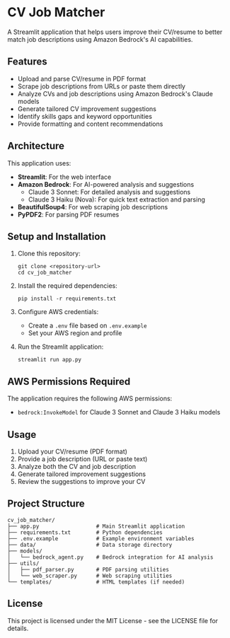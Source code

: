 # CV Job Matcher

A Streamlit application that helps users improve their CV/resume to better match job descriptions using Amazon Bedrock's AI capabilities.

## Features

- Upload and parse CV/resume in PDF format
- Scrape job descriptions from URLs or paste them directly
- Analyze CVs and job descriptions using Amazon Bedrock's Claude models
- Generate tailored CV improvement suggestions
- Identify skills gaps and keyword opportunities
- Provide formatting and content recommendations

## Architecture

This application uses:
- **Streamlit**: For the web interface
- **Amazon Bedrock**: For AI-powered analysis and suggestions
  - Claude 3 Sonnet: For detailed analysis and suggestions
  - Claude 3 Haiku (Nova): For quick text extraction and parsing
- **BeautifulSoup4**: For web scraping job descriptions
- **PyPDF2**: For parsing PDF resumes

## Setup and Installation

1. Clone this repository:
   ```
   git clone <repository-url>
   cd cv_job_matcher
   ```

2. Install the required dependencies:
   ```
   pip install -r requirements.txt
   ```

3. Configure AWS credentials:
   - Create a `.env` file based on `.env.example`
   - Set your AWS region and profile

4. Run the Streamlit application:
   ```
   streamlit run app.py
   ```

## AWS Permissions Required

The application requires the following AWS permissions:
- `bedrock:InvokeModel` for Claude 3 Sonnet and Claude 3 Haiku models

## Usage

1. Upload your CV/resume (PDF format)
2. Provide a job description (URL or paste text)
3. Analyze both the CV and job description
4. Generate tailored improvement suggestions
5. Review the suggestions to improve your CV

## Project Structure

```
cv_job_matcher/
├── app.py                  # Main Streamlit application
├── requirements.txt        # Python dependencies
├── .env.example            # Example environment variables
├── data/                   # Data storage directory
├── models/
│   └── bedrock_agent.py    # Bedrock integration for AI analysis
├── utils/
│   ├── pdf_parser.py       # PDF parsing utilities
│   └── web_scraper.py      # Web scraping utilities
└── templates/              # HTML templates (if needed)
```

## License

This project is licensed under the MIT License - see the LICENSE file for details.
